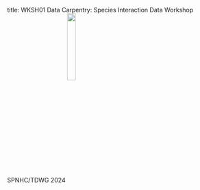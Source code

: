 title: WKSH01 Data Carpentry: Species Interaction Data Workshop SPNHC/TDWG 2024 <img src ='_site/fig/spnhc-tdwg-2024-logo.png' align = 'center' height = "20%" width = "20%"/>
